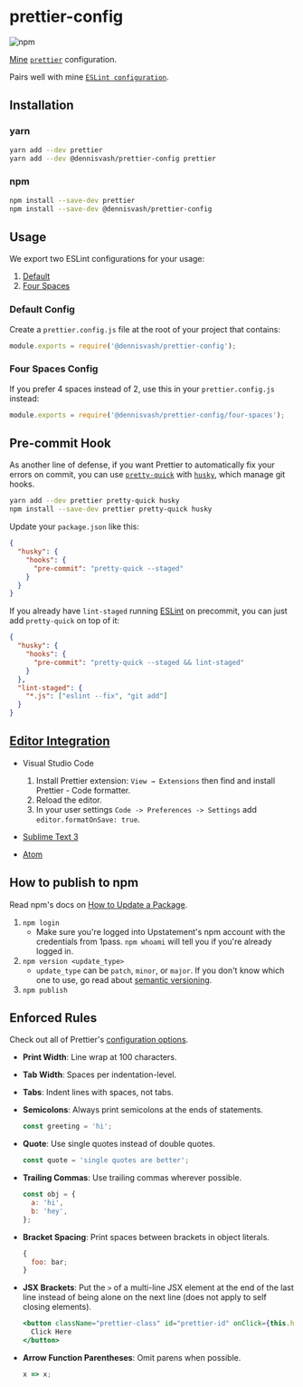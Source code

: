 # prettier-config

![npm](https://img.shields.io/npm/v/@dennisvash/prettier-config?style=for-the-badge)

[Mine](https://dennisvash.com) [`prettier`](https://prettier.io) configuration.

Pairs well with mine [`ESLint configuration`](https://www.npmjs.com/package/@dennisvash/eslint-config).

## Installation

### yarn

```sh
yarn add --dev prettier
yarn add --dev @dennisvash/prettier-config prettier
```

### npm

```sh
npm install --save-dev prettier
npm install --save-dev @dennisvash/prettier-config
```

## Usage

We export two ESLint configurations for your usage:

1. [Default](#default-config)
2. [Four Spaces](#four-spaces-config)

### Default Config

Create a `prettier.config.js` file at the root of your project that contains:

```js
module.exports = require('@dennisvash/prettier-config');
```

### Four Spaces Config

If you prefer 4 spaces instead of 2, use this in your `prettier.config.js` instead:

```js
module.exports = require('@dennisvash/prettier-config/four-spaces');
```

## Pre-commit Hook

As another line of defense, if you want Prettier to automatically fix your errors on commit, you can use [`pretty-quick`](https://github.com/azz/pretty-quick) with [`husky`](https://github.com/typicode/husky), which manage git hooks.

```sh
yarn add --dev prettier pretty-quick husky
npm install --save-dev prettier pretty-quick husky
```

Update your `package.json` like this:

```json
{
  "husky": {
    "hooks": {
      "pre-commit": "pretty-quick --staged"
    }
  }
}
```

If you already have `lint-staged` running [ESLint](https://github.com/Upstatement/eslint-config#pre-commit-hook) on precommit, you can just add `pretty-quick` on top of it:

```json
{
  "husky": {
    "hooks": {
      "pre-commit": "pretty-quick --staged && lint-staged"
    }
  },
  "lint-staged": {
    "*.js": ["eslint --fix", "git add"]
  }
}
```

## [Editor Integration](https://prettier.io/docs/en/editors.html)

- Visual Studio Code

  1. Install Prettier extension: `View → Extensions` then find and install Prettier - Code formatter.
  2. Reload the editor.
  3. In your user settings `Code -> Preferences -> Settings` add `editor.formatOnSave: true`.

- [Sublime Text 3](https://packagecontrol.io/packages/JsPrettier)

- [Atom](https://atom.io/packages/prettier-atom)

## How to publish to npm

Read npm's docs on [How to Update a Package](https://docs.npmjs.com/getting-started/publishing-npm-packages#how-to-update-a-package).

1. `npm login`
   - Make sure you're logged into Upstatement's npm account with the credentials from 1pass. `npm whoami` will tell you if you're already logged in.
2. `npm version <update_type>`
   - `update_type` can be `patch`, `minor`, or `major`. If you don't know which one to use, go read about [semantic versioning](https://docs.npmjs.com/getting-started/semantic-versioning).
3. `npm publish`

## Enforced Rules

Check out all of Prettier's [configuration options](https://prettier.io/docs/en/options.html).

- **Print Width**: Line wrap at 100 characters.

- **Tab Width**: Spaces per indentation-level.

- **Tabs**: Indent lines with spaces, not tabs.

- **Semicolons**: Always print semicolons at the ends of statements.

  ```js
  const greeting = 'hi';
  ```

- **Quote**: Use single quotes instead of double quotes.

  ```js
  const quote = 'single quotes are better';
  ```

- **Trailing Commas**: Use trailing commas wherever possible.

  ```js
  const obj = {
    a: 'hi',
    b: 'hey',
  };
  ```

- **Bracket Spacing**: Print spaces between brackets in object literals.

  ```js
  {
    foo: bar;
  }
  ```

- **JSX Brackets**: Put the `>` of a multi-line JSX element at the end of the last line instead of being alone on the next line (does not apply to self closing elements).

  ```jsx
  <button className="prettier-class" id="prettier-id" onClick={this.handleClick}>
    Click Here
  </button>
  ```

- **Arrow Function Parentheses**: Omit parens when possible.

  ```js
  x => x;
  ```
